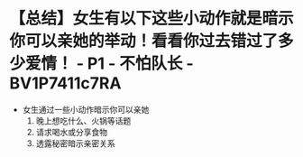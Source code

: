 # 【总结】女生有以下这些小动作就是暗示你可以亲她的举动！看看你过去错过了多少爱情！ - P1 - 不怕队长 - BV1P7411c7RA

-   女生通过一些小动作暗示你可以亲她
    1.  晚上想吃什么、火锅等话题
    2.  请求喝水或分享食物
    3.  透露秘密暗示亲密关系